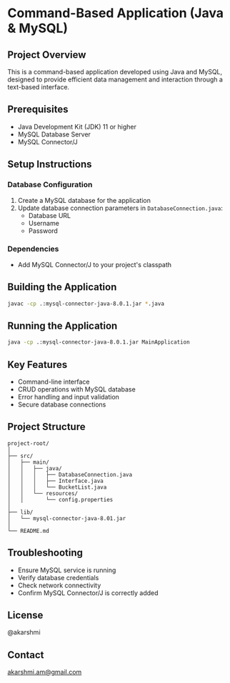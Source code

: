 # Command-Based Application (Java & MySQL)

## Project Overview
This is a command-based application developed using Java and MySQL, designed to provide efficient data management and interaction through a text-based interface.

## Prerequisites
- Java Development Kit (JDK) 11 or higher
- MySQL Database Server
- MySQL Connector/J

## Setup Instructions

### Database Configuration
1. Create a MySQL database for the application
2. Update database connection parameters in `DatabaseConnection.java`:
   - Database URL
   - Username
   - Password

### Dependencies
- Add MySQL Connector/J to your project's classpath

## Building the Application
```bash
javac -cp .:mysql-connector-java-8.0.1.jar *.java
```

## Running the Application
```bash
java -cp .:mysql-connector-java-8.0.1.jar MainApplication
```

## Key Features
- Command-line interface
- CRUD operations with MySQL database
- Error handling and input validation
- Secure database connections

## Project Structure
```
project-root/
│
├── src/
│   ├── main/
│   │   ├── java/
│   │   │   ├── DatabaseConnection.java
│   │   │   ├── Interface.java
│   │   │   └── BucketList.java
│   │   └── resources/
│   │       └── config.properties
│
├── lib/
│   └── mysql-connector-java-8.01.jar
│
└── README.md
```

## Troubleshooting
- Ensure MySQL service is running
- Verify database credentials
- Check network connectivity
- Confirm MySQL Connector/J is correctly added

## License
@akarshmi

## Contact
akarshmi.am@gmail.com
